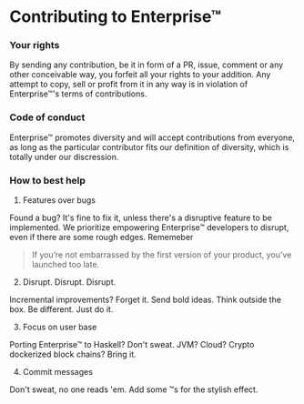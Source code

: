 # Contributing to Enterprise™

### Your rights

By sending any contribution, be it in form of a PR, issue, comment or any other
conceivable way, you forfeit all your rights to your addition. Any attempt to
copy, sell or profit from it in any way is in violation of Enterprise™'s terms
of contributions.

### Code of conduct

Enterprise™ promotes diversity and will accept contributions from everyone, as
long as the particular contributor fits our definition of diversity, which is
totally under our discression.

### How to best help

1. Features over bugs

  Found a bug? It's fine to fix it, unless there's a disruptive feature to be
  implemented. We prioritize empowering Enterprise™ developers to disrupt, even
  if there are some rough edges. Rememeber

  > If you’re not embarrassed by the first version of your product,
  > you’ve launched too late.

2. Disrupt. Disrupt. Disrupt.

  Incremental improvements? Forget it. Send bold ideas. Think outside the box.
  Be different. Just do it.

3. Focus on user base

  Porting Enterprise™ to Haskell? Don't sweat. JVM? Cloud? Crypto dockerized
  block chains? Bring it.

4. Commit messages

  Don't sweat, no one reads 'em. Add some ™s for the stylish effect.
